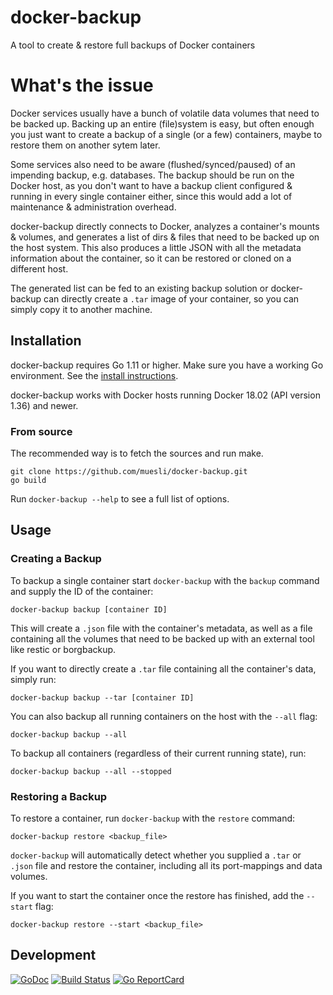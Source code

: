 docker-backup
=============

A tool to create & restore full backups of Docker containers

# What's the issue

Docker services usually have a bunch of volatile data volumes that need to be
backed up. Backing up an entire (file)system is easy, but often enough you just
want to create a backup of a single (or a few) containers, maybe to restore them
on another sytem later.

Some services also need to be aware (flushed/synced/paused) of an impending
backup, e.g. databases. The backup should be run on the Docker host, as you
don't want to have a backup client configured & running in every single
container either, since this would add a lot of maintenance & administration
overhead.

docker-backup directly connects to Docker, analyzes a container's mounts &
volumes, and generates a list of dirs & files that need to be backed up on the
host system. This also produces a little JSON with all the metadata information
about the container, so it can be restored or cloned on a different host.

The generated list can be fed to an existing backup solution or docker-backup
can directly create a `.tar` image of your container, so you can simply copy it
to another machine.

## Installation

docker-backup requires Go 1.11 or higher. Make sure you have a working Go
environment. See the [install instructions](http://golang.org/doc/install.html).

docker-backup works with Docker hosts running Docker 18.02 (API version 1.36)
and newer.

### From source

The recommended way is to fetch the sources and run make.

    git clone https://github.com/muesli/docker-backup.git
    go build

Run `docker-backup --help` to see a full list of options.

## Usage

### Creating a Backup

To backup a single container start `docker-backup` with the `backup` command and
supply the ID of the container:

    docker-backup backup [container ID]

This will create a `.json` file with the container's metadata, as well as a file
containing all the volumes that need to be backed up with an external tool like
restic or borgbackup.

If you want to directly create a `.tar` file containing all the container's
data, simply run:

    docker-backup backup --tar [container ID]

You can also backup all running containers on the host with the `--all` flag:

    docker-backup backup --all

To backup all containers (regardless of their current running state), run:

    docker-backup backup --all --stopped

### Restoring a Backup

To restore a container, run `docker-backup` with the `restore` command:

    docker-backup restore <backup_file>

`docker-backup` will automatically detect whether you supplied a `.tar` or
`.json` file and restore the container, including all its port-mappings and data
volumes.

If you want to start the container once the restore has finished, add the
`--start` flag:

    docker-backup restore --start <backup_file>

## Development

[![GoDoc](https://godoc.org/github.com/golang/gddo?status.svg)](https://godoc.org/github.com/muesli/docker-backup)
[![Build Status](https://travis-ci.org/muesli/docker-backup.svg?branch=master)](https://travis-ci.org/muesli/docker-backup)
[![Go ReportCard](http://goreportcard.com/badge/muesli/docker-backup)](http://goreportcard.com/report/muesli/docker-backup)
